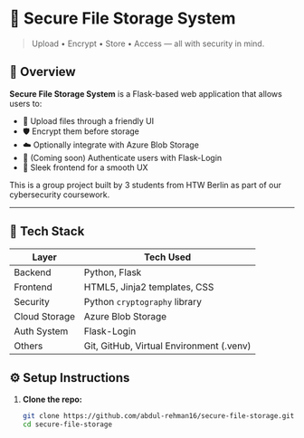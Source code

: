 # 🔐 Secure File Storage System

> Upload • Encrypt • Store • Access — all with security in mind.

## 🚀 Overview

**Secure File Storage System** is a Flask-based web application that allows users to:

- 📂 Upload files through a friendly UI
- 🛡️ Encrypt them before storage
- ☁️ Optionally integrate with Azure Blob Storage
- 👥 (Coming soon) Authenticate users with Flask-Login
- 🎨 Sleek frontend for a smooth UX

This is a group project built by 3 students from HTW Berlin as part of our cybersecurity coursework.

---

## 🧠 Tech Stack

| Layer         | Tech Used                            |
|--------------|----------------------------------------|
| Backend       | Python, Flask                         |
| Frontend      | HTML5, Jinja2 templates, CSS          |
| Security      | Python `cryptography` library         |
| Cloud Storage | Azure Blob Storage                    |
| Auth System   | Flask-Login                           |
| Others        | Git, GitHub, Virtual Environment (.venv) |






## ⚙️ Setup Instructions

1. **Clone the repo:**
   ```bash
   git clone https://github.com/abdul-rehman16/secure-file-storage.git
   cd secure-file-storage

